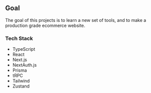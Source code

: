 ## Goal
The goal of this projects is to learn a new set of tools, and to make a production grade ecommerce website.

### Tech Stack
- TypeScript
- React
- Next.js
- NextAuth.js
- Prisma
- tRPC
- Tailwind
- Zustand
